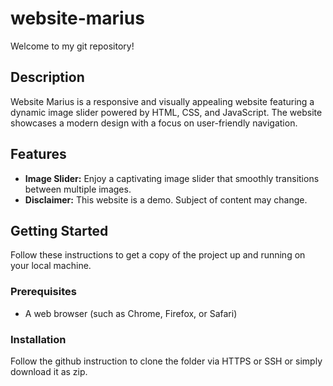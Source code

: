 # website-marius
Welcome to my git repository!

## Description

Website Marius is a responsive and visually appealing website featuring a dynamic image slider powered by HTML, CSS, and JavaScript. The website showcases a modern design with a focus on user-friendly navigation.

## Features

- **Image Slider:** Enjoy a captivating image slider that smoothly transitions between multiple images.
- **Disclaimer:** This website is a demo. Subject of content may change.

## Getting Started

Follow these instructions to get a copy of the project up and running on your local machine.

### Prerequisites

- A web browser (such as Chrome, Firefox, or Safari)

### Installation

Follow the github instruction to clone the folder via HTTPS or SSH or simply download it as zip.

